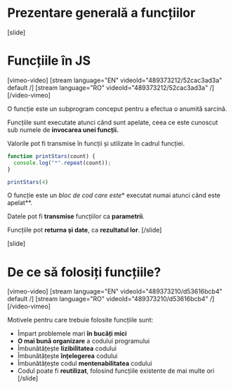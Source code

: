 # Prezentare generală a funcțiilor

[slide]
# Funcțiile în JS

[vimeo-video]
[stream language="EN" videoId="489373212/52cac3ad3a" default /]
[stream language="RO" videoId="489373212/52cac3ad3a"  /]
[/video-vimeo]

O funcție este un subprogram conceput pentru a efectua o anumită sarcină.

Funcțiile sunt executate atunci când sunt apelate, ceea ce este cunoscut sub numele de **invocarea unei funcții.**

Valorile pot fi transmise în funcții și utilizate în cadrul funcției.

``` js live
function printStars(count) {
  console.log("*".repeat(count));
}

printStars(4)
```

O funcție este un **bloc de cod* care este** executat numai atunci când este apelat**.

Datele pot fi **transmise** funcțiilor ca **parametrii**.

Funcțiile pot **returna și date**, ca **rezultatul lor**.
[/slide]

[slide]
# De ce să folosiți funcțiile?

[vimeo-video]
[stream language="EN" videoId="489373210/d53616bcb4" default /]
[stream language="RO" videoId="489373210/d53616bcb4"  /]
[/video-vimeo]


Motivele pentru care trebuie folosite funcțiile sunt:
  - Împart problemele mari **în bucăți mici**
  - **O mai bună organizare** a codului programului
  - Îmbunătățește  **lizibilitatea** codului
  - Îmbunătățește  **înțelegerea** codului
  - Îmbunătățește codul **mentenabilitatea** codului
  - Codul poate fi **reutilizat**, folosind funcțiile existente de mai multe ori
[/slide]

